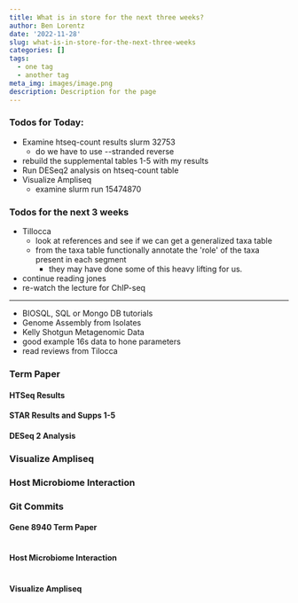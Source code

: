 ```yaml
---
title: What is in store for the next three weeks?
author: Ben Lorentz
date: '2022-11-28'
slug: what-is-in-store-for-the-next-three-weeks
categories: []
tags:
  - one tag
  - another tag
meta_img: images/image.png
description: Description for the page
---
```


### Todos for Today:

- Examine htseq-count results slurm 32753
  - do we have to use --stranded reverse
- rebuild the supplemental tables 1-5 with my results
- Run DESeq2 analysis on htseq-count table
- Visualize Ampliseq
  - examine slurm run 15474870
  

### Todos for the next 3 weeks

- Tillocca
  - look at references and see if we can get a generalized taxa table
  - from the taxa table functionally annotate the 'role' of the taxa present in each segment
    - they may have done some of this heavy lifting for us.
- continue reading jones
- re-watch the lecture for ChIP-seq

---

- BIOSQL, SQL or Mongo DB tutorials
- Genome Assembly from Isolates
- Kelly Shotgun Metagenomic Data
- good example 16s data to hone parameters
- read reviews from Tilocca


### Term Paper

#### HTSeq Results


#### STAR Results and Supps 1-5

#### DESeq 2 Analysis


### Visualize Ampliseq

### Host Microbiome Interaction


### Git Commits

#### Gene 8940 Term Paper

```bash

```

#### Host Microbiome Interaction

```bash

```

#### Visualize Ampliseq

```bash

```

